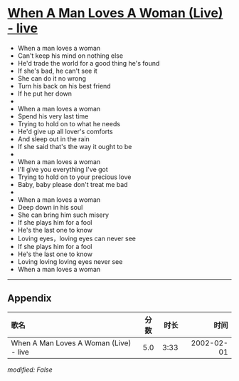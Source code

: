 # [When A Man Loves A Woman (Live) - live](https://music.163.com/song?id=67143)

* When a man loves a woman
* Can't keep his mind on nothing else
* He'd trade the world for a good thing he's found
* If she's bad, he can't see it
* She can do it no wrong
* Turn his back on his best friend
* If he put her down
* 
* When a man loves a woman
* Spend his very last time
* Trying to hold on to what he needs
* He'd give up all lover's comforts
* And sleep out in the rain
* If she said that's the way it ought to be
* 
* When a man loves a woman
* I'll give you everything I've got
* Trying to hold on to your precious love
* Baby, baby please don't treat me bad
* 
* When a man loves a woman
* Deep down in his soul
* She can bring him such misery
* If she plays him for a fool
* He's the last one to know
* Loving eyes，loving eyes can never see
* If she plays him for a fool
* He's the last one to know
* Loving loving loving eyes never see
* When a man loves a woman


---

## Appendix

|歌名|分数|时长|时间|
|:---|:---:|---:|---:|
|When A Man Loves A Woman (Live) - live|5.0|3:33|2002-02-01

*modified: False*
